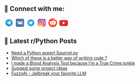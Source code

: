 ## 🔎 Connect with me:
[<img src="https://github.com/bullbesh/bullbesh/blob/main/images/Telegram.png" width="32" height="32" />](https://t.me/bullbesh)
[<img src="https://github.com/bullbesh/bullbesh/blob/main/images/VK.png" width="32" height="32" />](https://vk.com/bullbesh)
[<img src="https://github.com/bullbesh/bullbesh/blob/main/images/Twitter.png" width="32" height="32" />](https://twitter.com/bullbesh1)
[<img src="https://github.com/bullbesh/bullbesh/blob/main/images/Instagram.png" width="32" height="32" />](https://www.instagram.com/bullbesh)
[<img src="https://github.com/bullbesh/bullbesh/blob/main/images/Reddit.png" width="32" height="32" />](https://www.reddit.com/user/bullbesh)
[<img src="https://github.com/bullbesh/bullbesh/blob/main/images/YouTube.png" width="32" height="32" />](https://www.youtube.com/channel/UCtfjRs6uzgq5mfm8S06WTcg)

## 📕 Latest r/Python Posts
<!-- BLOG-POST-LIST:START -->
- [Need a Python expert Squirrel.py](https://www.reddit.com/r/Python/comments/1hzr17d/need_a_python_expert_squirrelpy/)
- [Which of these is a better way of writing code ?](https://www.reddit.com/r/Python/comments/1hzqze1/which_of_these_is_a_better_way_of_writing_code/)
- [I made a Blood Analysis Tool because I&#39;m a True Crime junkie](https://www.reddit.com/r/Python/comments/1hzqc40/i_made_a_blood_analysis_tool_because_im_a_true/)
- [Suggest some project ideas](https://www.reddit.com/r/Python/comments/1hzq1kl/suggest_some_project_ideas/)
- [FuzzyAI - Jailbreak your favorite LLM](https://www.reddit.com/r/Python/comments/1hzpqxu/fuzzyai_jailbreak_your_favorite_llm/)
<!-- BLOG-POST-LIST:END -->
